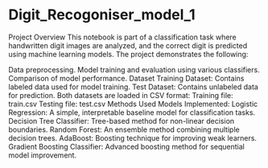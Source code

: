 # Digit_Recogoniser_model_1
Project Overview
This notebook is part of a classification task where handwritten digit images are analyzed, and the correct digit is predicted using machine learning models. The project demonstrates the following:

Data preprocessing.
Model training and evaluation using various classifiers.
Comparison of model performance.
Dataset
Training Dataset: Contains labeled data used for model training.
Test Dataset: Contains unlabeled data for prediction.
Both datasets are loaded in CSV format:
Training file: train.csv
Testing file: test.csv
Methods Used
Models Implemented:
Logistic Regression:
A simple, interpretable baseline model for classification tasks.
Decision Tree Classifier:
Tree-based method for non-linear decision boundaries.
Random Forest:
An ensemble method combining multiple decision trees.
AdaBoost:
Boosting technique for improving weak learners.
Gradient Boosting Classifier:
Advanced boosting method for sequential model improvement.
